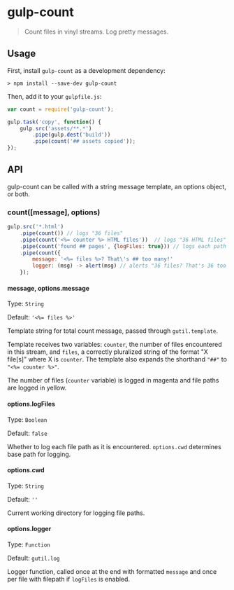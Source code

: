 # gulp-count
> Count files in vinyl streams. Log pretty messages.

## Usage
First, install `gulp-count` as a development dependency:

```shell
> npm install --save-dev gulp-count
```

Then, add it to your `gulpfile.js`:

```javascript
var count = require('gulp-count');

gulp.task('copy', function() {
    gulp.src('assets/**.*')
        .pipe(gulp.dest('build'))
        .pipe(count('## assets copied'));
});
```


## API
gulp-count can be called with a string message template, an options object, or both.

### count([message], options)
```javascript
gulp.src('*.html')
    .pipe(count()) // logs "36 files"
    .pipe(count('<%= counter %> HTML files'))  // logs "36 HTML files"
    .pipe(count('found ## pages', {logFiles: true})) // logs each path and "found 36 pages"
    .pipe(count({
        message: '<%= files %>? That\'s ## too many!'
        logger: (msg) -> alert(msg) // alerts "36 files? That's 36 too many!"
    });
```

#### message, options.message
Type: `String`

Default: `'<%= files %>'`

Template string for total count message, passed through `gutil.template`.

Template receives two variables: `counter`, the number of files encountered in this stream, and
`files`, a correctly pluralized string of the format "X file[s]" where X is `counter`. The template
also expands the shorthand `"##"` to `"<%= counter %>"`.

The number of files (`counter` variable) is logged in magenta and file paths are logged in yellow.

#### options.logFiles
Type: `Boolean`

Default: `false`

Whether to log each file path as it is encountered. `options.cwd` determines base path for logging.

#### options.cwd
Type: `String`

Default: `''`

Current working directory for logging file paths.

#### options.logger
Type: `Function`

Default: `gutil.log`

Logger function, called once at the end with formatted `message` and once per file with filepath if `logFiles` is enabled.
